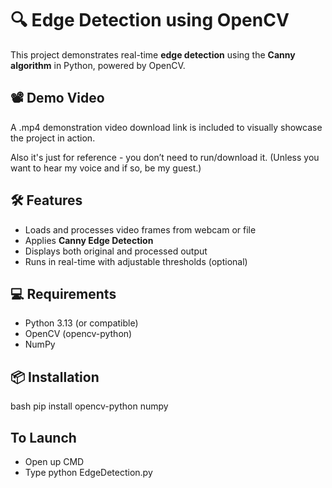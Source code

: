 # 🔍 Edge Detection using OpenCV

This project demonstrates real-time **edge detection** using the **Canny algorithm** in Python, powered by OpenCV.

## 📽️ Demo Video

A .mp4 demonstration video download link is included to visually showcase the project in action.  

Also it's just for reference - you don’t need to run/download it. (Unless you want to hear my voice and if so, be my guest.)

## 🛠️ Features

- Loads and processes video frames from webcam or file
- Applies **Canny Edge Detection**
- Displays both original and processed output
- Runs in real-time with adjustable thresholds (optional)

## 💻 Requirements

- Python 3.13 (or compatible)
- OpenCV (opencv-python)
- NumPy

## 📦 Installation

bash
pip install opencv-python numpy


## To Launch

- Open up CMD
- Type python EdgeDetection.py
